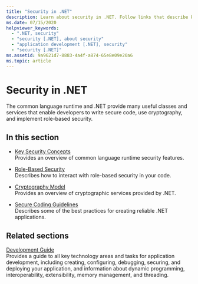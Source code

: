 ```yaml
---
title: "Security in .NET"
description: Learn about security in .NET. Follow links that describe key security concepts, role-based security, the cryptography model, and secure coding guidelines.
ms.date: 07/15/2020
helpviewer_keywords: 
  - ".NET, security"
  - "security [.NET], about security"
  - "application development [.NET], security"
  - "security [.NET]"
ms.assetid: 9a9621d7-8883-4a4f-a874-65e8e09e20a6
ms.topic: article
---
```

# Security in .NET

The common language runtime and .NET provide many useful classes and services that enable developers to write secure code, use cryptography, and implement role-based security.

## In this section

- [Key Security Concepts](key-security-concepts.md)  
Provides an overview of common language runtime security features.

- [Role-Based Security](role-based-security.md)  
Describes how to interact with role-based security in your code.

- [Cryptography Model](cryptography-model.md)  
Provides an overview of cryptographic services provided by .NET.

- [Secure Coding Guidelines](secure-coding-guidelines.md)  
Describes some of the best practices for creating reliable .NET applications.

## Related sections

[Development Guide](../../framework/development-guide.md)  
Provides a guide to all key technology areas and tasks for application development, including creating, configuring, debugging, securing, and deploying your application, and information about dynamic programming, interoperability, extensibility, memory management, and threading.
